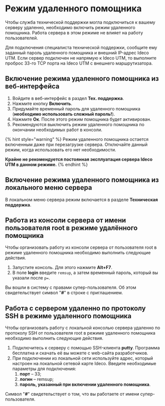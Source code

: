 # Режим удаленного помощника

Чтобы служба технической поддержки могла подключиться к вашему серверу удаленно, необходимо включить режим удаленного помощника. Работа сервера в этом режиме не влияет на работу пользователей.

Для подключения специалиста технической поддержки, сообщите ему заданный пароль удаленного помощника и внешний IP-адрес Ideco UTM. Если сервер подключен не напрямую к Ideco UTM, то выполните проброс 33-го TCP порта на Ideco UTM с внешнего маршрутизатора.

## Включение режима удаленного помощника из веб-интерфейса

1. Войдите в веб-интерфейс в раздел **Тех. поддержка**.
2. Нажмите кнопку **Включить**.
3. Придумайте временный пароль для удаленного помощника \(**необходимо использовать сложный пароль!**\).
4. Нажмите **Ок**. После этого режим помощника будет активирован.
5. Рекомендуются выключить режим удаленного помощника по окончании необходимых работ в консоли.

{% hint style="warning" %}
Режим удаленного помощника остается включенным даже при перезагрузке сервера. Отключайте данный режим, когда использовать его нет необходимости. 

**Крайне не рекомендуется постоянная эксплуатация сервера Ideco UTM в данном режиме.**
{% endhint %}

## Включение режима удаленного помощника из локального меню сервера

В локальном меню сервера режим включается в разделе **Техническая поддержка**.

## Работа из консоли сервера от имени пользователя root в режиме удалённого помощника

Чтобы организовать работу из консоли сервера от пользователя root в режиме удаленного помощника необходимо выполнить следующие действия.

1. Запустите консоль. Для этого нажмите **Alt+F7**.
2. В поле **login** введите `remsup`, а затем временный пароль, который вы указали после `p=`.

Вы вошли в систему с правами супер-пользователя. Об этом свидетельствует символ "_**\#**_" в строке с приглашением.

## Работа с сервером удаленно по протоколу SSH в режиме удаленного помощника

Чтобы организовать работу с локальной консолью сервера удаленно по протоколу SSH от пользователя root в режиме удаленного помощника необходимо выполнить следующие действия.

1. Подключитесь к серверу с помощью SSH-клиента **putty**. Программа бесплатна и скачать её вы можете с web-сайта разработчиков.
2. При подключении из локальной сети используйте адрес, который настроен на локальной сетевой карте Ideco. Введите необходимые параметры для подключения:  
   1. **порт** – 33;
   2. **логин** – remsup;
   3. **пароль, указанный при включении удаленного помощника**.

Символ "_**\#**_" свидетельствует о том, что вы работаете от имени супер-пользователя.

